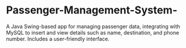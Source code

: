 # Passenger-Management-System-
A Java Swing-based app for managing passenger data, integrating with MySQL to insert and view details such as name, destination, and phone number. Includes a user-friendly interface.
